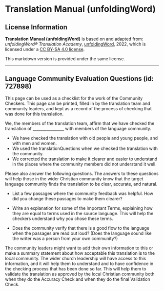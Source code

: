 # Translation Manual (unfoldingWord)

## License Information

**Translation Manual (unfoldingWord)** is based on and adapted from: _unfoldingWord® Translation Academy_, [unfoldingWord](https://unfoldingword.org/utw), 2022, which is licensed under a [CC BY-SA 4.0 license](https://creativecommons.org/licenses/by-sa/4.0/legalcode.en).

This markdown version is provided under the same license.



--------------------------------

## Language Community Evaluation Questions (id: 727898)

This page can be used as a checklist for the work of the Community Checkers. This page can be printed, filled in by the translation team and community leaders, and kept as a record of the process of checking that was done for this translation.

We, the members of the translation team, affirm that we have checked the translation of \_\_\_\_\_\_\_\_\_\_\_\_\_\_\_\_ with members of the language community.

* We have checked the translation with old people and young people, and with men and women.
* We used the translationQuestions when we checked the translation with the community.
* We corrected the translation to make it clearer and easier to understand in the places where the community members did not understand it well.

Please also answer the following questions. The answers to these questions will help those in the wider Christian community know that the target language community finds the translation to be clear, accurate, and natural.

* List a few passages where the community feedback was helpful. How did you change these passages to make them clearer?

  
  
  

* Write an explanation for some of the Important Terms, explaining how they are equal to terms used in the source language. This will help the checkers understand why you chose these terms.

  
  
  

* Does the community verify that there is a good flow to the language when the passages are read out loud? (Does the language sound like the writer was a person from your own community?)

  
  
  

The community leaders might want to add their own information to this or make a summary statement about how acceptable this translation is to the local community. The wider church leadership will have access to this information, and it will help them to understand and to have confidence in the checking process that has been done so far. This will help them to validate the translation as approved by the local Christian community both when they do the Accuracy Check and when they do the final Validation Check.


